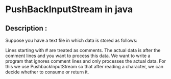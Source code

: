 # PushBackInputStream in java
## Description :
Suppose you have a text file in which data is stored as follows:

Lines starting with # are treated as comments.
The actual data is after the comment lines and you want to process this data.
We want to write a program that ignores comment lines and only processes the actual data.
For this we use PushbackInputStream so that after reading a character, 
we can decide whether to consume or return it.